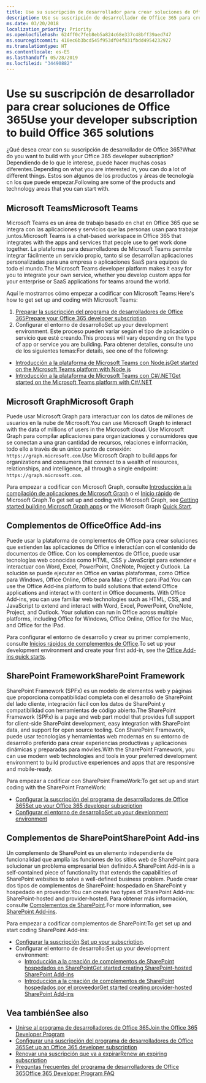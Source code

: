 ```yaml
---
title: Use su suscripción de desarrollador para crear soluciones de Office 365
description: Use su suscripción de desarrollador de Office 365 para crear las soluciones que quiera.
ms.date: 03/20/2018
localization_priority: Priority
ms.openlocfilehash: 624ff0c7feb8eb5a824c68e337c48bff39aed747
ms.sourcegitcommit: 410ec6b3bcd545f953df04f831fbdd4954232927
ms.translationtype: HT
ms.contentlocale: es-ES
ms.lasthandoff: 05/28/2019
ms.locfileid: "34490882"
---
```

# <a name="use-your-developer-subscription-to-build-office-365-solutions"></a><span data-ttu-id="c33c0-103">Use su suscripción de desarrollador para crear soluciones de Office 365</span><span class="sxs-lookup"><span data-stu-id="c33c0-103">Use your developer subscription to build Office 365 solutions</span></span>

<span data-ttu-id="c33c0-104">¿Qué desea crear con su suscripción de desarrollador de Office 365?</span><span class="sxs-lookup"><span data-stu-id="c33c0-104">What do you want to build with your Office 365 developer subscription?</span></span> <span data-ttu-id="c33c0-105">Dependiendo de lo que le interese, puede hacer muchas cosas diferentes.</span><span class="sxs-lookup"><span data-stu-id="c33c0-105">Depending on what you are interested in, you can do a lot of different things.</span></span> <span data-ttu-id="c33c0-106">Estos son algunos de los productos y áreas de tecnología cn los que puede empezar.</span><span class="sxs-lookup"><span data-stu-id="c33c0-106">Following are some of the products and technology areas that you can start with.</span></span>

## <a name="microsoft-teams"></a><span data-ttu-id="c33c0-107">Microsoft Teams</span><span class="sxs-lookup"><span data-stu-id="c33c0-107">Microsoft Teams</span></span>

<span data-ttu-id="c33c0-108">Microsoft Teams es un área de trabajo basado en chat en Office 365 que se integra con las aplicaciones y servicios que las personas usan para trabajar juntos.</span><span class="sxs-lookup"><span data-stu-id="c33c0-108">Microsoft Teams is a chat-based workspace in Office 365 that integrates with the apps and services that people use to get work done together.</span></span> <span data-ttu-id="c33c0-109">La plataforma para desarrolladores de Microsoft Teams permite integrar fácilmente un servicio propio, tanto si se desarrollan aplicaciones personalizadas para una empresa o aplicaciones SaaS para equipos de todo el mundo.</span><span class="sxs-lookup"><span data-stu-id="c33c0-109">The Microsoft Teams developer platform makes it easy for you to integrate your own service, whether you develop custom apps for your enterprise or SaaS applications for teams around the world.</span></span>

<span data-ttu-id="c33c0-110">Aquí le mostramos cómo empezar a codificar con Microsoft Teams:</span><span class="sxs-lookup"><span data-stu-id="c33c0-110">Here's how to get set up and coding with Microsoft Teams:</span></span>

1. <span data-ttu-id="c33c0-111">[Preparar la suscripción del programa de desarrolladores de Office 365](https://docs.microsoft.com/microsoftteams/platform/get-started/get-started-tenant)</span><span class="sxs-lookup"><span data-stu-id="c33c0-111">[Prepare your Office 365 developer subscription](https://docs.microsoft.com/microsoftteams/platform/get-started/get-started-tenant).</span></span>
2. <span data-ttu-id="c33c0-112">Configurar el entorno de desarrollo</span><span class="sxs-lookup"><span data-stu-id="c33c0-112">Set up your development environment.</span></span> <span data-ttu-id="c33c0-113">Este proceso pueden variar según el tipo de aplicación o servicio que esté creando.</span><span class="sxs-lookup"><span data-stu-id="c33c0-113">This process will vary depending on the type of app or service you are building.</span></span> <span data-ttu-id="c33c0-114">Para obtener detalles, consulte uno de los siguientes temas:</span><span class="sxs-lookup"><span data-stu-id="c33c0-114">For details, see one of the following:</span></span>

  - [<span data-ttu-id="c33c0-115">Introducción a la plataforma de Microsoft Teams con Node.js</span><span class="sxs-lookup"><span data-stu-id="c33c0-115">Get started on the Microsoft Teams platform with Node.js</span></span>](https://docs.microsoft.com/microsoftteams/platform/get-started/get-started-nodejs-app-studio)
  - [<span data-ttu-id="c33c0-116">Introducción a la plataforma de Microsoft Teams con C#/.NET</span><span class="sxs-lookup"><span data-stu-id="c33c0-116">Get started on the Microsoft Teams platform with C#/.NET</span></span>](https://docs.microsoft.com/es-ES/microsoftteams/platform/get-started/get-started-dotnet-app-studio)

## <a name="microsoft-graph"></a><span data-ttu-id="c33c0-117">Microsoft Graph</span><span class="sxs-lookup"><span data-stu-id="c33c0-117">Microsoft Graph</span></span>

<span data-ttu-id="c33c0-118">Puede usar Microsoft Graph para interactuar con los datos de millones de usuarios en la nube de Microsoft.</span><span class="sxs-lookup"><span data-stu-id="c33c0-118">You can use Microsoft Graph to interact with the data of millions of users in the Microsoft cloud.</span></span> <span data-ttu-id="c33c0-119">Use Microsoft Graph para compilar aplicaciones para organizaciones y consumidores que se conectan a una gran cantidad de recursos, relaciones e información, todo ello a través de un único punto de conexión: `https://graph.microsoft.com`.</span><span class="sxs-lookup"><span data-stu-id="c33c0-119">Use Microsoft Graph to build apps for organizations and consumers that connect to a wealth of resources, relationships, and intelligence, all through a single endpoint: `https://graph.microsoft.com`.</span></span>

<span data-ttu-id="c33c0-120">Para empezar a codificar con Microsoft Graph, consulte [Introducción a la compilación de aplicaciones de Microsoft Graph](https://developer.microsoft.com/es-ES/graph/get-started) o el [Inicio rápido](https://developer.microsoft.com/es-ES/graph/quick-start) de Microsoft Graph.</span><span class="sxs-lookup"><span data-stu-id="c33c0-120">To get set up and coding with Microsoft Graph, see [Getting started building Microsoft Graph apps](https://developer.microsoft.com/en-us/graph/get-started) or the Microsoft Graph [Quick Start](https://developer.microsoft.com/en-us/graph/quick-start).</span></span>

## <a name="office-add-ins"></a><span data-ttu-id="c33c0-121">Complementos de Office</span><span class="sxs-lookup"><span data-stu-id="c33c0-121">Office Add-ins</span></span>

<span data-ttu-id="c33c0-p105">Puede usar la plataforma de complementos de Office para crear soluciones que extienden las aplicaciones de Office e interactúan con el contenido de documentos de Office. Con los complementos de Office, puede usar tecnologías web conocidas como HTML, CSS y JavaScript para extender e interactuar con Word, Excel, PowerPoint, OneNote, Project y Outlook. La solución se puede ejecutar en Office en varias plataformas, como Office para Windows, Office Online, Office para Mac y Office para iPad.</span><span class="sxs-lookup"><span data-stu-id="c33c0-p105">You can use the Office Add-ins platform to build solutions that extend Office applications and interact with content in Office documents. With Office Add-ins, you can use familiar web technologies such as HTML, CSS, and JavaScript to extend and interact with Word, Excel, PowerPoint, OneNote, Project, and Outlook. Your solution can run in Office across multiple platforms, including Office for Windows, Office Online, Office for the Mac, and Office for the iPad.</span></span>

<span data-ttu-id="c33c0-125">Para configurar el entorno de desarrollo y crear su primer complemento, consulte [Inicios rápidos de complementos de Office](https://docs.microsoft.com/office/dev/add-ins/).</span><span class="sxs-lookup"><span data-stu-id="c33c0-125">To set up your development environment and create your first add-in, see the [Office Add-ins quick starts](https://docs.microsoft.com/office/dev/add-ins/).</span></span>

## <a name="sharepoint-framework"></a><span data-ttu-id="c33c0-126">SharePoint Framework</span><span class="sxs-lookup"><span data-stu-id="c33c0-126">SharePoint Framework</span></span>

<span data-ttu-id="c33c0-127">SharePoint Framework (SPFx) es un modelo de elementos web y páginas que proporciona compatibilidad completa con el desarrollo de SharePoint del lado cliente, integración fácil con los datos de SharePoint y compatibilidad con herramientas de código abierto.</span><span class="sxs-lookup"><span data-stu-id="c33c0-127">The SharePoint Framework (SPFx) is a page and web part model that provides full support for client-side SharePoint development, easy integration with SharePoint data, and support for open source tooling.</span></span> <span data-ttu-id="c33c0-128">Con SharePoint Framework, puede usar tecnologías y herramientas web modernas en su entorno de desarrollo preferido para crear experiencias productivas y aplicaciones dinámicas y preparadas para móviles.</span><span class="sxs-lookup"><span data-stu-id="c33c0-128">With the SharePoint Framework, you can use modern web technologies and tools in your preferred development environment to build productive experiences and apps that are responsive and mobile-ready.</span></span>

<span data-ttu-id="c33c0-129">Para empezar a codificar con SharePoint FrameWork:</span><span class="sxs-lookup"><span data-stu-id="c33c0-129">To get set up and start coding with the SharePoint FrameWork:</span></span>

- [<span data-ttu-id="c33c0-130">Configurar la suscripción del programa de desarrolladores de Office 365</span><span class="sxs-lookup"><span data-stu-id="c33c0-130">Set up your Office 365 developer subscription</span></span>](https://docs.microsoft.com/sharepoint/dev/spfx/set-up-your-developer-tenant)
- [<span data-ttu-id="c33c0-131">Configurar el entorno de desarrollo</span><span class="sxs-lookup"><span data-stu-id="c33c0-131">Set up your development environment</span></span>](https://docs.microsoft.com/sharepoint/dev/spfx/set-up-your-development-environment)

## <a name="sharepoint-add-ins"></a><span data-ttu-id="c33c0-132">Complementos de SharePoint</span><span class="sxs-lookup"><span data-stu-id="c33c0-132">SharePoint Add-ins</span></span> 

<span data-ttu-id="c33c0-133">Un complemento de SharePoint es un elemento independiente de funcionalidad que amplía las funciones de los sitios web de SharePoint para solucionar un problema empresarial bien definido.</span><span class="sxs-lookup"><span data-stu-id="c33c0-133">A SharePoint Add-in is a self-contained piece of functionality that extends the capabilities of SharePoint websites to solve a well-defined business problem.</span></span> <span data-ttu-id="c33c0-134">Puede crear dos tipos de complementos de SharePoint: hospedado en SharePoint y hospedado en proveedor.</span><span class="sxs-lookup"><span data-stu-id="c33c0-134">You can create two types of SharePoint Add-ins: SharePoint-hosted and provider-hosted.</span></span> <span data-ttu-id="c33c0-135">Para obtener más información, consulte [Complementos de SharePoint](https://docs.microsoft.com/sharepoint/dev/sp-add-ins/sharepoint-add-ins).</span><span class="sxs-lookup"><span data-stu-id="c33c0-135">For more information, see [SharePoint Add-ins](https://docs.microsoft.com/sharepoint/dev/sp-add-ins/sharepoint-add-ins).</span></span>

<span data-ttu-id="c33c0-136">Para empezar a codificar complementos de SharePoint:</span><span class="sxs-lookup"><span data-stu-id="c33c0-136">To get set up and start coding SharePoint Add-ins:</span></span>

- <span data-ttu-id="c33c0-137">[Configurar la suscripción](https://docs.microsoft.com/sharepoint/dev/spfx/set-up-your-developer-tenant).</span><span class="sxs-lookup"><span data-stu-id="c33c0-137">[Set up your subscription](https://docs.microsoft.com/sharepoint/dev/spfx/set-up-your-developer-tenant).</span></span>  
- <span data-ttu-id="c33c0-138">Configurar el entorno de desarrollo:</span><span class="sxs-lookup"><span data-stu-id="c33c0-138">Set up your development environment:</span></span> 
  - [<span data-ttu-id="c33c0-139">Introducción a la creación de complementos de SharePoint hospedados en SharePoint</span><span class="sxs-lookup"><span data-stu-id="c33c0-139">Get started creating SharePoint-hosted SharePoint Add-ins</span></span>](https://docs.microsoft.com/sharepoint/dev/sp-add-ins/get-started-creating-sharepoint-hosted-sharepoint-add-ins)  
  - [<span data-ttu-id="c33c0-140">Introducción a la creación de complementos de SharePoint hospedados por el proveedor</span><span class="sxs-lookup"><span data-stu-id="c33c0-140">Get started creating provider-hosted SharePoint Add-ins</span></span>](https://docs.microsoft.com/sharepoint/dev/sp-add-ins/get-started-creating-provider-hosted-sharepoint-add-ins)  

## <a name="see-also"></a><span data-ttu-id="c33c0-141">Vea también</span><span class="sxs-lookup"><span data-stu-id="c33c0-141">See also</span></span>

- [<span data-ttu-id="c33c0-142">Unirse al programa de desarrolladores de Office 365</span><span class="sxs-lookup"><span data-stu-id="c33c0-142">Join the Office 365 Developer Program</span></span>](office-365-developer-program.md)
- [<span data-ttu-id="c33c0-143">Configurar una suscripción del programa de desarrolladores de Office 365</span><span class="sxs-lookup"><span data-stu-id="c33c0-143">Set up an Office 365 developer subscription</span></span>](office-365-developer-program-get-started.md) 
- [<span data-ttu-id="c33c0-144">Renovar una suscripción que va a expirar</span><span class="sxs-lookup"><span data-stu-id="c33c0-144">Renew an expiring subscription</span></span>](subscription-expiration-and-renewal.md)
- [<span data-ttu-id="c33c0-145">Preguntas frecuentes del programa de desarrolladores de Office 365</span><span class="sxs-lookup"><span data-stu-id="c33c0-145">Office 365 Developer Program FAQ</span></span>](office-365-developer-program-faq.md) 
